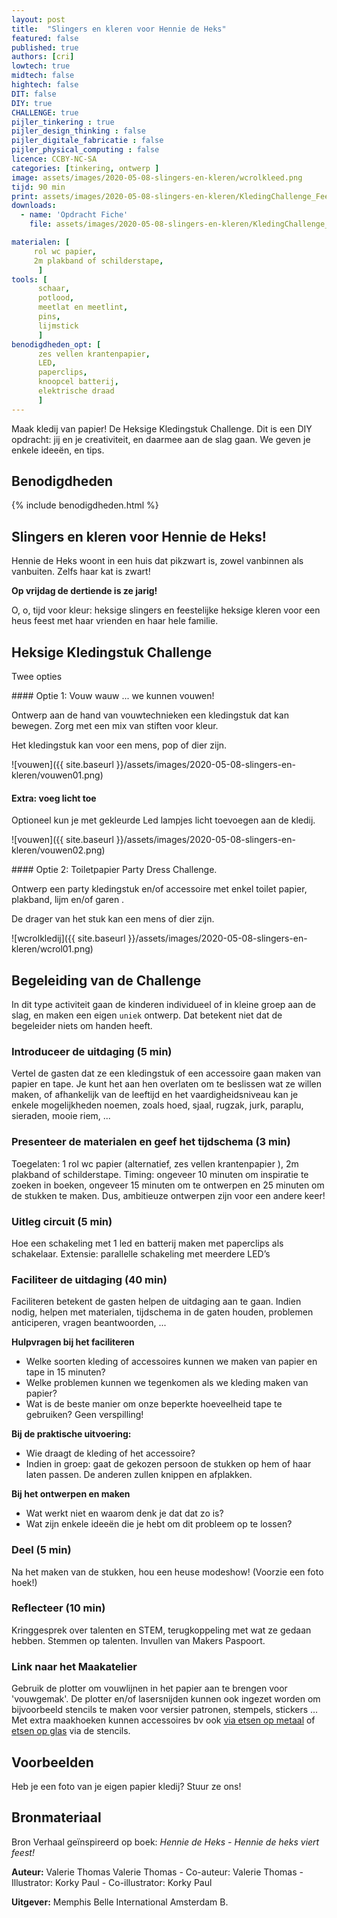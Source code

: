 ```yaml
---
layout: post
title:  "Slingers en kleren voor Hennie de Heks"
featured: false
published: true
authors: [cri]
lowtech: true
midtech: false
hightech: false
DIT: false
DIY: true
CHALLENGE: true
pijler_tinkering : true
pijler_design_thinking : false
pijler_digitale_fabricatie : false
pijler_physical_computing : false
licence: CCBY-NC-SA 
categories: [tinkering, ontwerp ]
image: assets/images/2020-05-08-slingers-en-kleren/wcrolkleed.png
tijd: 90 min
print: assets/images/2020-05-08-slingers-en-kleren/KledingChallenge_Feest_KinderBib_dekrook.pdf
downloads: 
  - name: 'Opdracht Fiche'
    file: assets/images/2020-05-08-slingers-en-kleren/KledingChallenge_Feest_KinderBib_dekrook.pdf

materialen: [
     rol wc papier, 
     2m plakband of schilderstape,
      ]
tools: [
      schaar,
      potlood,
      meetlat en meetlint,
      pins, 
      lijmstick
      ]
benodigdheden_opt: [
      zes vellen krantenpapier,
      LED,
      paperclips,
      knoopcel batterij,
      elektrische draad
      ]
---
```


Maak kledij van papier! De Heksige Kledingstuk Challenge. Dit is een DIY opdracht: jij en je creativiteit, en daarmee aan de slag gaan. We geven je enkele ideeën, en tips.


## Benodigdheden

{% include benodigdheden.html %}


## Slingers en kleren voor Hennie de Heks!

Hennie de Heks woont in een huis dat pikzwart is, zowel vanbinnen als vanbuiten. Zelfs haar kat is zwart! 

**Op vrijdag de dertiende is ze jarig!**
 
O, o, tijd voor kleur: heksige slingers en feestelijke heksige kleren voor een heus feest met haar vrienden en haar hele familie. 

## Heksige Kledingstuk Challenge

Twee opties

<div class="border_boxmaakbib01_img" markdown="1">
#### Optie 1: Vouw wauw ... we kunnen vouwen!

Ontwerp aan de hand van vouwtechnieken een kledingstuk dat kan bewegen. 
Zorg met een mix van stiften voor kleur. 

Het kledingstuk kan voor een mens, pop of dier zijn.

![vouwen]({{ site.baseurl }}/assets/images/2020-05-08-slingers-en-kleren/vouwen01.png)

#### Extra: voeg licht toe
Optioneel kun je met gekleurde Led lampjes licht toevoegen aan de kledij.

![vouwen]({{ site.baseurl }}/assets/images/2020-05-08-slingers-en-kleren/vouwen02.png)
</div>

<div class="border_boxmaakbib01_img" markdown="1">
#### Optie 2: Toiletpapier Party Dress Challenge. 

Ontwerp  een party kledingstuk en/of accessoire met enkel toilet papier,  plakband, lijm en/of garen .

De drager van het stuk kan een mens of dier zijn.

![wcrolkledij]({{ site.baseurl }}/assets/images/2020-05-08-slingers-en-kleren/wcrol01.png)

</div>

## Begeleiding van de Challenge

In dit type activiteit gaan de kinderen individueel of in kleine groep aan de slag, en maken een eigen `uniek` ontwerp. Dat betekent niet dat de begeleider niets om handen heeft.

### Introduceer de uitdaging (5 min) 
Vertel de gasten dat ze een kledingstuk of een accessoire gaan maken van papier en tape. Je kunt het aan hen overlaten om te beslissen wat ze willen maken, of afhankelijk van de leeftijd en het vaardigheidsniveau kan je  enkele mogelijkheden noemen, zoals hoed, sjaal, rugzak, jurk, paraplu, sieraden, mooie riem, ...

### Presenteer de materialen en geef het tijdschema (3 min)
Toegelaten: 1 rol wc papier (alternatief, zes vellen krantenpapier ), 2m plakband of schilderstape. Timing: ongeveer 10 minuten om inspiratie te zoeken in boeken, ongeveer 15 minuten om te ontwerpen en 25 minuten om de stukken te maken. Dus, ambitieuze ontwerpen zijn voor een andere keer!

### Uitleg circuit (5 min) 
Hoe een schakeling met 1 led en batterij maken met paperclips als schakelaar. Extensie: parallelle schakeling met meerdere LED’s

### Faciliteer de uitdaging (40  min)
Faciliteren betekent de gasten helpen de uitdaging aan te gaan. Indien nodig, helpen met materialen, tijdschema in de gaten houden, problemen anticiperen, vragen beantwoorden, ... 

**Hulpvragen bij het faciliteren**

* Welke soorten kleding of accessoires kunnen we maken van papier en tape in 15 minuten?
* Welke problemen kunnen we tegenkomen als we kleding maken van papier?
* Wat is de beste manier om onze beperkte hoeveelheid tape te gebruiken? Geen verspilling!

**Bij de praktische uitvoering:**

* Wie draagt de kleding of het accessoire?
* Indien in groep: gaat de gekozen persoon de stukken op hem of haar laten passen. De anderen zullen knippen en afplakken.

**Bij het ontwerpen en maken**

* Wat werkt niet en waarom denk je dat dat zo is?
* Wat zijn enkele ideeën die je hebt om dit probleem op te lossen?


### Deel (5 min) 
Na het maken van de stukken, hou een  heuse modeshow! (Voorzie een foto hoek!)

### Reflecteer (10 min) 
Kringgesprek over talenten en STEM, terugkoppeling met wat ze gedaan hebben. Stemmen op talenten. Invullen van Makers Paspoort.

### Link naar het Maakatelier

Gebruik de plotter om vouwlijnen in het papier aan te brengen voor 'vouwgemak'. De plotter en/of lasersnijden kunnen ook ingezet worden om bijvoorbeeld stencils te maken voor versier patronen, stempels, stickers … Met extra maakhoeken kunnen accessoires bv ook [via etsen op metaal](https://maakbib.be/etsen-van-metaal_low_tech/) of [etsen op glas](https://maakbib.be/etsen-van-glas-low-tech/) via de stencils. 


## Voorbeelden
Heb je een foto van je eigen papier kledij? Stuur ze ons!

## Bronmateriaal

Bron Verhaal geïnspireerd op boek: *Hennie de Heks - Hennie de heks viert feest!*

**Auteur:** Valerie Thomas Valerie Thomas - Co-auteur: Valerie Thomas - Illustrator: Korky Paul - Co-illustrator: Korky Paul 

**Uitgever:** Memphis Belle International Amsterdam B.
